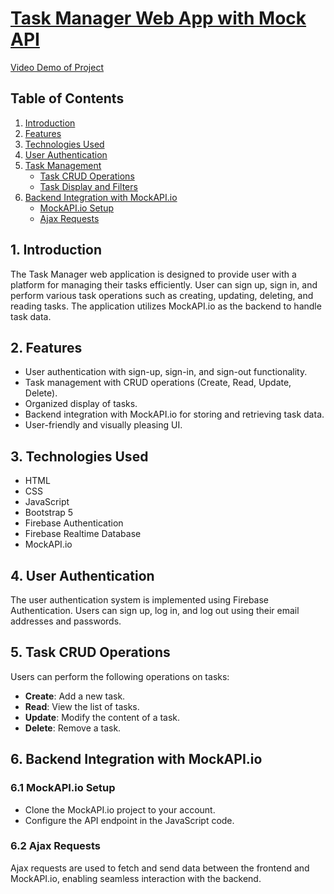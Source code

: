 # [Task Manager Web App with Mock API](https://murateshimov.github.io/MockAPI-powered-Task-Manager/index.html)


[Video Demo of Project](https://www.youtube.com/watch?v=rvvD8n76M7M)

## Table of Contents
1. [Introduction](#introduction)
2. [Features](#features)
3. [Technologies Used](#technologies-used)
4. [User Authentication](#user-authentication)
5. [Task Management](#task-management)
   - [Task CRUD Operations](#task-crud-operations)
   - [Task Display and Filters](#task-display-and-filters)
6. [Backend Integration with MockAPI.io](#backend-integration-with-mockapiio)
   - [MockAPI.io Setup](#mockapiio-setup)
   - [Ajax Requests](#ajax-requests)

## 1. Introduction
The Task Manager web application is designed to provide user with a platform for managing their tasks efficiently. User can sign up, sign in, and perform various task operations such as creating, updating, deleting, and reading tasks. The application utilizes MockAPI.io as the backend to handle task data.


## 2. Features
- User authentication with sign-up, sign-in, and sign-out functionality.
- Task management with CRUD operations (Create, Read, Update, Delete).
- Organized display of tasks.
- Backend integration with MockAPI.io for storing and retrieving task data.
- User-friendly and visually pleasing UI.


## 3. Technologies Used
- HTML 
- CSS
- JavaScript
- Bootstrap 5
- Firebase Authentication
- Firebase Realtime Database
- MockAPI.io


## 4. User Authentication
The user authentication system is implemented using Firebase Authentication. Users can sign up, log in, and log out using their email addresses and passwords.


## 5. Task CRUD Operations
Users can perform the following operations on tasks:
- **Create**: Add a new task.
- **Read**: View the list of tasks.
- **Update**: Modify the content of a task.
- **Delete**: Remove a task.


## 6. Backend Integration with MockAPI.io

### 6.1 MockAPI.io Setup
- Clone the MockAPI.io project to your account.
- Configure the API endpoint in the JavaScript code.

### 6.2 Ajax Requests
Ajax requests are used to fetch and send data between the frontend and MockAPI.io, enabling seamless interaction with the backend.